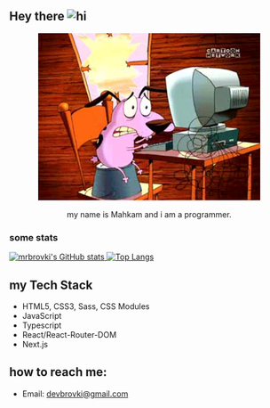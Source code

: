 ## Hey there <img src="https://user-images.githubusercontent.com/1303154/88677602-1635ba80-d120-11ea-84d8-d263ba5fc3c0.gif" width="24px" alt="hi">
<p align="center">
  <img src="./giphy.gif" width="400px" alt="oops">
</p>

<p align="center">
my name is Mahkam and i am a programmer.
</p>
  
### some stats
[![mrbrovki's GitHub stats](https://github-readme-stats.vercel.app/api?username=mrbrovki&show_icons=true&theme=gruvbox)
![Top Langs](https://github-readme-stats.vercel.app/api/top-langs/?username=mrbrovki&layout=compact&theme=dark)](https://github.com/anuraghazra/github-readme-stats)


## my Tech Stack
- HTML5, CSS3, Sass, CSS Modules
- JavaScript
- Typescript
- React/React-Router-DOM
- Next.js

## how to reach me: 
- Email: devbrovki@gmail.com
